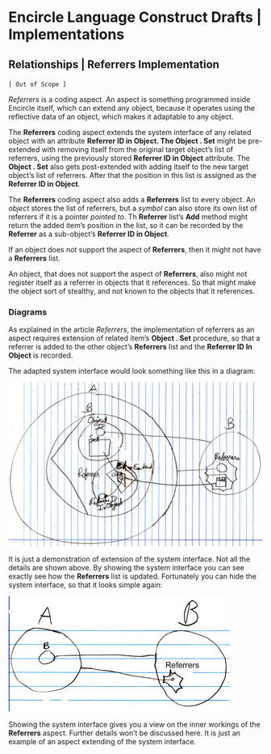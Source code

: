 ﻿Encircle Language Construct Drafts | Implementations
====================================================

Relationships | Referrers Implementation
----------------------------------------

`[ Out of Scope ]`

*Referrers* is a coding aspect. An aspect is something programmed inside Encircle itself, which can extend any object, because it operates using the reflective data of an object, which makes it adaptable to any object.

The __Referrers__ coding aspect extends the system interface of any related object with an attribute __Referrer ID in Object. The Object  .  Set__ might be pre-extended with removing itself from the original target object’s list of referrers, using the previously stored __Referrer ID in Object__ attribute. The __Object  .  Set__ also gets post-extended with adding itself to the new target object’s list of referrers. After that the position in this list is assigned as the __Referrer ID in Object__.

The __Referrers__ coding aspect also adds a __Referrers__ list to every object. An *object* stores the list of referrers, but a *symbol* can also store its own list of referrers if it is a pointer *pointed to*. Th  __Referrer__ list’s __Add__ method might return the added item’s position in the list, so it can be recorded by the __Referrer__ as a sub-object’s __Referrer ID in Object__.

If an object does not support the aspect of __Referrers__, then it might not have a __Referrers__ list.

An object, that does not support the aspect of __Referrers__, also might not register itself as a referrer in objects that it references. So that might make the object sort of stealthy, and not known to the objects that it references.

### Diagrams

As explained in the article *Referrers*, the implementation of referrers as an aspect requires extension of related item’s  __Object  .  Set__ procedure, so that a referrer is added to the other object’s __Referrers__ list and the __Referrer ID In Object__ is recorded.

The adapted system interface would look something like this in a diagram:

![](images/2.%20Referrers%20Implementation.001.png)

It is just a demonstration of extension of the system interface. Not all the details are shown above. By showing the system interface you can see exactly see how the __Referrers__ list is updated. Fortunately you can hide the system interface, so that it looks simple again:

![](images/2.%20Referrers%20Implementation.002.png)

Showing the system interface gives you a view on the inner workings of the __Referrers__ aspect. Further details won’t be discussed here. It is just an example of an aspect extending of the system interface.